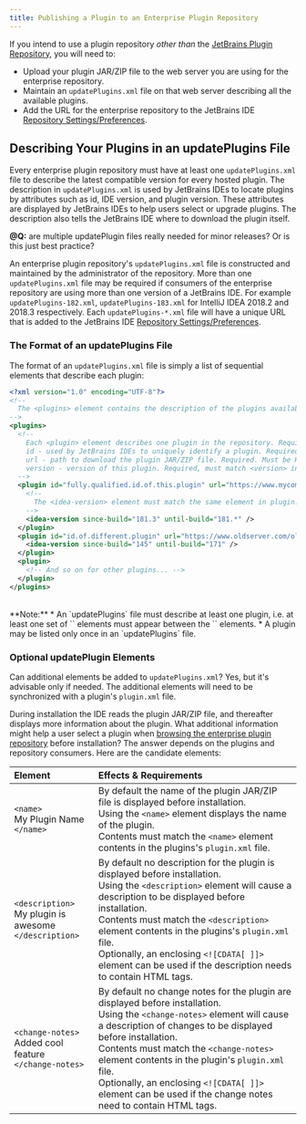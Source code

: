 ```yaml
---
title: Publishing a Plugin to an Enterprise Plugin Repository
---
```


If you intend to use a plugin repository _other than_ the [JetBrains Plugin Repository](https://plugins.jetbrains.com), 
you will need to:
* Upload your plugin JAR/ZIP file to the web server you are using for the enterprise repository.
* Maintain an `updatePlugins.xml` file on that web server describing all the available plugins.
* Add the URL for the enterprise repository to the JetBrains IDE [Repository Settings/Preferences](https://www.jetbrains.com/help/idea/managing-plugins.html#repos).

## Describing Your Plugins in an updatePlugins File
Every enterprise plugin repository must have at least one `updatePlugins.xml` file to describe the latest compatible version 
for every hosted plugin. The description in `updatePlugins.xml` is used by JetBrains IDEs to locate plugins by attributes 
such as id, IDE version, and plugin version. These attributes are displayed by JetBrains IDEs to help users select or upgrade plugins.
The description also tells the JetBrains IDE where to download the plugin itself.

**@Q:** are multiple updatePlugin files really needed for minor releases? Or is this just best practice?

An enterprise plugin repository's `updatePlugins.xml` file is constructed and maintained by the administrator of
the repository. More than one `updatePlugins.xml` file may be required if consumers of the enterprise repository are using more
than one version of a JetBrains IDE. For example `updatePlugins-182.xml`, `updatePlugins-183.xml` for IntelliJ IDEA 2018.2 and 2018.3 respectively.
Each `updatePlugins-*.xml` file will have a unique URL that is added to the JetBrains IDE 
[Repository Settings/Preferences](https://www.jetbrains.com/help/idea/managing-plugins.html#repos). 

### The Format of an updatePlugins File
The format of an `updatePlugins.xml` file is simply a list of sequential elements that describe each plugin:

```xml
<?xml version="1.0" encoding="UTF-8"?>
<!-- 
  The <plugins> element contains the description of the plugins available at this repository. Required. 
-->
<plugins>
  <!-- 
    Each <plugin> element describes one plugin in the repository. Required.
    id - used by JetBrains IDEs to uniquely identify a plugin. Required. Must match <id> in plugin.xml
    url - path to download the plugin JAR/ZIP file. Required. Must be Hyper Text Transfer Protocol Secure (HTTPS)
    version - version of this plugin. Required, must match <version> in plugin.xml
  -->
  <plugin id="fully.qualified.id.of.this.plugin" url="https://www.mycompany.com/my_repository/mypluginname.jar" version="major.minor.update">
    <!--
      The <idea-version> element must match the same element in plugin.xml. Required.
    -->
    <idea-version since-build="181.3" until-build="181.*" />
  </plugin>
  <plugin id="id.of.different.plugin" url="https://www.oldserver.com/old_repository/oldplugin.jar" version="major.minor">
    <idea-version since-build="145" until-build="171" />
  </plugin>
  <plugin>
    <!-- And so on for other plugins... -->
  </plugin>
</plugins>
```
<br>
**Note:** 
* An `updatePlugins` file must describe at least one plugin, i.e. at least one set of `<plugin></plugin>` elements must 
appear between the `<plugins></plugins>` elements.
* A plugin may be listed only once in an `updatePlugins` file.

### Optional updatePlugin Elements
Can additional elements be added to `updatePlugins.xml`? Yes, but it's advisable only if needed. The additional elements will need
to be synchronized with a plugin's `plugin.xml` file.

During installation the IDE reads the plugin JAR/ZIP file, and thereafter displays more information about the plugin.
What additional information might help a user select a plugin when 
[browsing the enterprise plugin repository](https://www.jetbrains.com/help/idea/managing-plugins.html#repos)
before installation? The answer depends on the plugins and repository consumers. Here are the candidate elements:

| Element                                                      |  Effects & Requirements     |
|:-------------------------------------------------------------|:----------------------------| 
| `<name>`<br>My Plugin Name<br>`</name>`                      | By default the name of the plugin JAR/ZIP file is displayed before installation. <br>Using the `<name>` element displays the name of the plugin. <br>Contents must match the `<name>` element contents in the plugins's `plugin.xml` file.|
| `<description>`<br>My plugin is awesome<br>`</description>`  | By default no description for the plugin is displayed before installation. <br>Using the `<description>` element will cause a description to be displayed before installation. <br>Contents must match the `<description>` element contents in the plugins's `plugin.xml` file. <br>Optionally, an enclosing `<![CDATA[ ]]>` element can be used if the description needs to contain HTML tags. |
| `<change-notes>`<br>Added cool feature<br>`</change-notes>`  | By default no change notes for the plugin are displayed before installation. <br>Using the `<change-notes>` element will cause a description of changes to be displayed before installation. <br>Contents must match the `<change-notes>` element contents in the plugin's `plugin.xml` file. <br>Optionally, an enclosing `<![CDATA[ ]]>` element can be used if the change notes need to contain HTML tags. |

